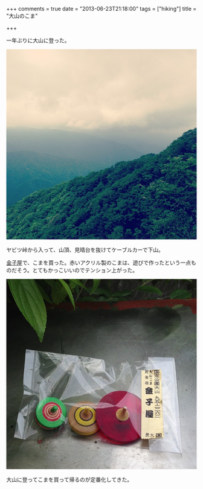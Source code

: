 +++
comments = true
date = "2013-06-23T21:18:00"
tags = ["hiking"]
title = "大山のこま"

+++

一年ぶりに大山に登った。

<!--more-->

![大山から](/images/post/ooyama-koma-1.jpg)

ヤビツ峠から入って、山頂、見晴台を抜けてケーブルカーで下山。

[金子屋](http://www2s.biglobe.ne.jp/~ooyama/)で、こまを買った。赤いアクリル製のこまは、遊びで作ったという一点ものだそう。とてもかっこいいのでテンション上がった。

![金子屋のこま](/images/post/ooyama-koma-2.jpg)

大山に登ってこまを買って帰るのが定番化してきた。

